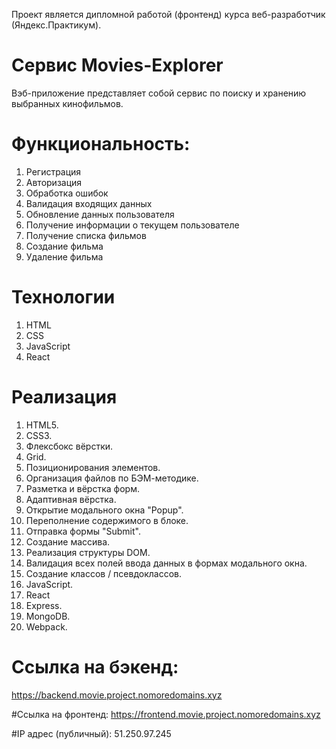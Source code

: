 Проект является дипломной работой (фронтенд) курса веб-разработчик (Яндекс.Практикум).

# Сервис Movies-Explorer

Вэб-приложение представляет собой сервис по поиску и хранению выбранных кинофильмов.

# Функциональность:
1.	Регистрация
2.	Авторизация
3. Обработка ошибок
4. Валидация входящих данных
5. Обновление данных пользователя
6. Получение информации о текущем пользователе
7. Получение списка фильмов
8. Создание фильма
9. Удаление фильма

# Технологии
1. HTML
2. CSS
3. JavaScript
4. React

# Реализация
1.	HTML5.
2.	CSS3.
3.	Флексбокс вёрстки.
4.	Grid.
5.	Позиционирования элементов.
6.	Организация файлов по БЭМ-методике.
7.	Разметка и вёрстка форм.
8.	Адаптивная вёрстка.
9.	Открытие модального окна "Popup".
10.	Переполнение содержимого в блоке.
11.	Отправка формы "Submit".
12.	Создание массива.
13.	Реализация структуры DOM.
14.	Валидация всех полей ввода данных в формах модального окна.
15.	Создание классов / псевдоклассов.
16.	JavaScript.
17.	React
18.	Express.
19.	MongoDB.
20.	Webpack.

# Ссылка на бэкенд:
https://backend.movie.project.nomoredomains.xyz 

#Ссылка на фронтенд:
https://frontend.movie.project.nomoredomains.xyz 

#IP адрес (публичный):
51.250.97.245
